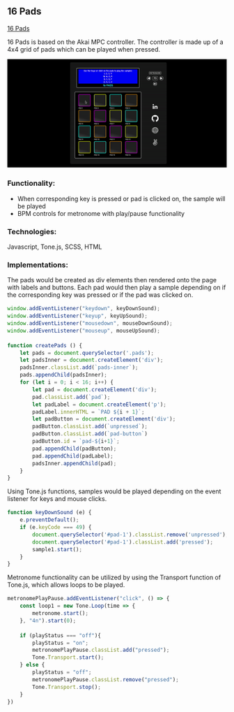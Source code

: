 ## 16 Pads
<a href="https://thedaebu.github.io/16pads/">16 Pads</a>


16 Pads is based on the Akai MPC controller. The controller is made up of a 4x4 grid of pads which can be played when pressed.

<img src="https://raw.githubusercontent.com/thedaebu/16pads/main/assets/gifs/16pads.gif" alt="" />

### Functionality:
<ul>
    <li>When corresponding key is pressed or pad is clicked on, the sample will be played</li>
    <li>BPM controls for metronome with play/pause functionality</li>
</ul>

### Technologies:
Javascript, Tone.js, SCSS, HTML

### Implementations:
The pads would be created as div elements then rendered onto the page with labels and buttons. Each pad would then play a sample depending on if the corresponding key was pressed or if the pad was clicked on.

```js
window.addEventListener("keydown", keyDownSound);
window.addEventListener("keyup", keyUpSound);
window.addEventListener("mousedown", mouseDownSound);
window.addEventListener("mouseup", mouseUpSound);

function createPads () {
    let pads = document.querySelector('.pads');
    let padsInner = document.createElement('div');
    padsInner.classList.add(`pads-inner`);
    pads.appendChild(padsInner);
    for (let i = 0; i < 16; i++) {       
        let pad = document.createElement('div');
        pad.classList.add(`pad`);
        let padLabel = document.createElement('p');
        padLabel.innerHTML = `PAD ${i + 1}`;
        let padButton = document.createElement('div');
        padButton.classList.add(`unpressed`);
        padButton.classList.add(`pad-button`)
        padButton.id = `pad-${i+1}`;
        pad.appendChild(padButton);
        pad.appendChild(padLabel);
        padsInner.appendChild(pad);
    }
}
```

Using Tone.js functions, samples would be played depending on the event listener for keys and mouse clicks.

```js
function keyDownSound (e) {
    e.preventDefault();
    if (e.keyCode === 49) { 
        document.querySelector('#pad-1').classList.remove('unpressed');
        document.querySelector('#pad-1').classList.add('pressed');
        sample1.start(); 
    }
}    
```

Metronome functionality can be utilized by using the Transport function of Tone.js, which allows loops to be played.

```js
metronomePlayPause.addEventListener("click", () => {
    const loop1 = new Tone.Loop(time => {
        metronome.start();
    }, "4n").start(0);

    if (playStatus === "off"){
        playStatus = "on";
        metronomePlayPause.classList.add("pressed");
        Tone.Transport.start();
    } else {
        playStatus = "off";
        metronomePlayPause.classList.remove("pressed");
        Tone.Transport.stop();
    }       
})
```
